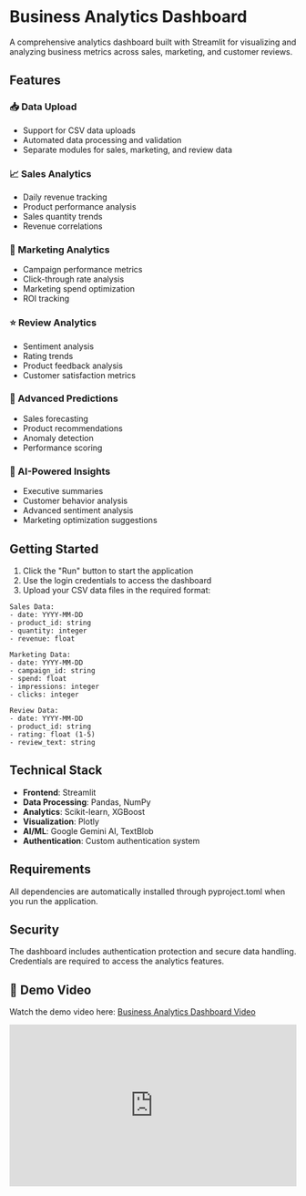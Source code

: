 # Business Analytics Dashboard

A comprehensive analytics dashboard built with Streamlit for visualizing and analyzing business metrics across sales, marketing, and customer reviews.

## Features

### 📥 Data Upload
- Support for CSV data uploads
- Automated data processing and validation
- Separate modules for sales, marketing, and review data

### 📈 Sales Analytics
- Daily revenue tracking
- Product performance analysis
- Sales quantity trends
- Revenue correlations

### 🎯 Marketing Analytics 
- Campaign performance metrics
- Click-through rate analysis
- Marketing spend optimization
- ROI tracking

### ⭐ Review Analytics
- Sentiment analysis
- Rating trends
- Product feedback analysis
- Customer satisfaction metrics

### 🔮 Advanced Predictions
- Sales forecasting
- Product recommendations
- Anomaly detection
- Performance scoring

### 🤖 AI-Powered Insights
- Executive summaries
- Customer behavior analysis
- Advanced sentiment analysis
- Marketing optimization suggestions

## Getting Started

1. Click the "Run" button to start the application
2. Use the login credentials to access the dashboard
3. Upload your CSV data files in the required format:

```
Sales Data:
- date: YYYY-MM-DD
- product_id: string
- quantity: integer
- revenue: float

Marketing Data:
- date: YYYY-MM-DD
- campaign_id: string
- spend: float
- impressions: integer
- clicks: integer

Review Data:
- date: YYYY-MM-DD
- product_id: string
- rating: float (1-5)
- review_text: string
```

## Technical Stack

- **Frontend**: Streamlit
- **Data Processing**: Pandas, NumPy
- **Analytics**: Scikit-learn, XGBoost
- **Visualization**: Plotly
- **AI/ML**: Google Gemini AI, TextBlob
- **Authentication**: Custom authentication system

## Requirements

All dependencies are automatically installed through pyproject.toml when you run the application.

## Security

The dashboard includes authentication protection and secure data handling. Credentials are required to access the analytics features.

## 🎥 Demo Video

Watch the demo video here: [Business Analytics Dashboard Video](https://vimeo.com/1053849253?share=copy)

<div style="position: relative; padding-bottom: 56.25%; height: 0; overflow: hidden; max-width: 100%;"> <iframe src="https://player.vimeo.com/video/1053849253" style="position: absolute; top: 0; left: 0; width: 100%; height: 100%; border: 0;" allowfullscreen></iframe> </div>

